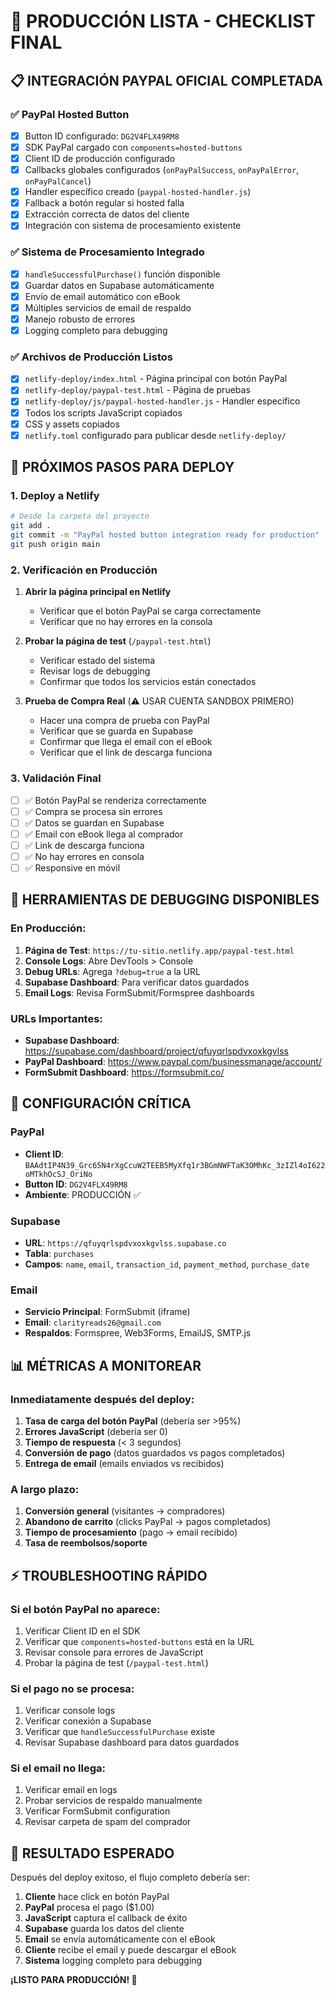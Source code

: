 # 🚀 PRODUCCIÓN LISTA - CHECKLIST FINAL

## 📋 INTEGRACIÓN PAYPAL OFICIAL COMPLETADA

### ✅ PayPal Hosted Button
- [x] Button ID configurado: `DG2V4FLX49RM8`
- [x] SDK PayPal cargado con `components=hosted-buttons`
- [x] Client ID de producción configurado
- [x] Callbacks globales configurados (`onPayPalSuccess`, `onPayPalError`, `onPayPalCancel`)
- [x] Handler específico creado (`paypal-hosted-handler.js`)
- [x] Fallback a botón regular si hosted falla
- [x] Extracción correcta de datos del cliente
- [x] Integración con sistema de procesamiento existente

### ✅ Sistema de Procesamiento Integrado
- [x] `handleSuccessfulPurchase()` función disponible
- [x] Guardar datos en Supabase automáticamente
- [x] Envío de email automático con eBook
- [x] Múltiples servicios de email de respaldo
- [x] Manejo robusto de errores
- [x] Logging completo para debugging

### ✅ Archivos de Producción Listos
- [x] `netlify-deploy/index.html` - Página principal con botón PayPal
- [x] `netlify-deploy/paypal-test.html` - Página de pruebas
- [x] `netlify-deploy/js/paypal-hosted-handler.js` - Handler específico
- [x] Todos los scripts JavaScript copiados
- [x] CSS y assets copiados
- [x] `netlify.toml` configurado para publicar desde `netlify-deploy/`

## 🎯 PRÓXIMOS PASOS PARA DEPLOY

### 1. Deploy a Netlify
```bash
# Desde la carpeta del proyecto
git add .
git commit -m "PayPal hosted button integration ready for production"
git push origin main
```

### 2. Verificación en Producción
1. **Abrir la página principal en Netlify**
   - Verificar que el botón PayPal se carga correctamente
   - Verificar que no hay errores en la consola

2. **Probar la página de test** (`/paypal-test.html`)
   - Verificar estado del sistema
   - Revisar logs de debugging
   - Confirmar que todos los servicios están conectados

3. **Prueba de Compra Real** (⚠️ USAR CUENTA SANDBOX PRIMERO)
   - Hacer una compra de prueba con PayPal
   - Verificar que se guarda en Supabase
   - Confirmar que llega el email con el eBook
   - Verificar que el link de descarga funciona

### 3. Validación Final
- [ ] ✅ Botón PayPal se renderiza correctamente
- [ ] ✅ Compra se procesa sin errores
- [ ] ✅ Datos se guardan en Supabase
- [ ] ✅ Email con eBook llega al comprador
- [ ] ✅ Link de descarga funciona
- [ ] ✅ No hay errores en consola
- [ ] ✅ Responsive en móvil

## 🔧 HERRAMIENTAS DE DEBUGGING DISPONIBLES

### En Producción:
1. **Página de Test**: `https://tu-sitio.netlify.app/paypal-test.html`
2. **Console Logs**: Abre DevTools > Console
3. **Debug URLs**: Agrega `?debug=true` a la URL
4. **Supabase Dashboard**: Para verificar datos guardados
5. **Email Logs**: Revisa FormSubmit/Formspree dashboards

### URLs Importantes:
- **Supabase Dashboard**: https://supabase.com/dashboard/project/qfuyqrlspdvxoxkgvlss
- **PayPal Dashboard**: https://www.paypal.com/businessmanage/account/
- **FormSubmit Dashboard**: https://formsubmit.co/

## 🚨 CONFIGURACIÓN CRÍTICA

### PayPal
- **Client ID**: `BAAdtIP4N39_Grc65N4rXgCcuW2TEEB5MyXfq1r3BGmNWFTaK3OMhKc_3zIZl4oI622oMTkhOcSJ_OriNo`
- **Button ID**: `DG2V4FLX49RM8`
- **Ambiente**: PRODUCCIÓN ✅

### Supabase
- **URL**: `https://qfuyqrlspdvxoxkgvlss.supabase.co`
- **Tabla**: `purchases`
- **Campos**: `name`, `email`, `transaction_id`, `payment_method`, `purchase_date`

### Email
- **Servicio Principal**: FormSubmit (iframe)
- **Email**: `clarityreads26@gmail.com`
- **Respaldos**: Formspree, Web3Forms, EmailJS, SMTP.js

## 📊 MÉTRICAS A MONITOREAR

### Inmediatamente después del deploy:
1. **Tasa de carga del botón PayPal** (debería ser >95%)
2. **Errores JavaScript** (debería ser 0)
3. **Tiempo de respuesta** (< 3 segundos)
4. **Conversión de pago** (datos guardados vs pagos completados)
5. **Entrega de email** (emails enviados vs recibidos)

### A largo plazo:
1. **Conversión general** (visitantes → compradores)
2. **Abandono de carrito** (clicks PayPal → pagos completados)
3. **Tiempo de procesamiento** (pago → email recibido)
4. **Tasa de reembolsos/soporte**

## ⚡ TROUBLESHOOTING RÁPIDO

### Si el botón PayPal no aparece:
1. Verificar Client ID en el SDK
2. Verificar que `components=hosted-buttons` está en la URL
3. Revisar console para errores de JavaScript
4. Probar la página de test (`/paypal-test.html`)

### Si el pago no se procesa:
1. Verificar console logs
2. Verificar conexión a Supabase
3. Verificar que `handleSuccessfulPurchase` existe
4. Revisar Supabase dashboard para datos guardados

### Si el email no llega:
1. Verificar email en logs
2. Probar servicios de respaldo manualmente
3. Verificar FormSubmit configuration
4. Revisar carpeta de spam del comprador

## 🎉 RESULTADO ESPERADO

Después del deploy exitoso, el flujo completo debería ser:

1. **Cliente** hace click en botón PayPal
2. **PayPal** procesa el pago ($1.00)
3. **JavaScript** captura el callback de éxito
4. **Supabase** guarda los datos del cliente
5. **Email** se envía automáticamente con el eBook
6. **Cliente** recibe el email y puede descargar el eBook
7. **Sistema** logging completo para debugging

**¡LISTO PARA PRODUCCIÓN! 🚀**
